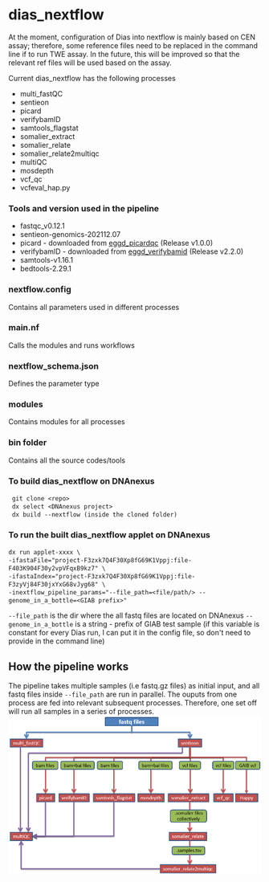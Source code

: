 # dias_nextflow

At the moment, configuration of Dias into nextflow is mainly based on CEN assay; therefore, some reference files need to be replaced in the command line if to run TWE assay.
In the future, this will be improved so that the relevant ref files will be used based on the assay.

Current dias_nextflow has the following processes 
 - multi_fastQC
 - sentieon
 - picard
 - verifybamID
 - samtools_flagstat
 - somalier_extract
 - somalier_relate
 - somalier_relate2multiqc
 - multiQC
 - mosdepth
 - vcf_qc
 - vcfeval_hap.py
 
### Tools and version used in the pipeline
 - fastqc_v0.12.1 
 - sentieon-genomics-202112.07
 - picard - downloaded from [eggd_picardqc](https://github.com/eastgenomics/eggd_picardqc/tree/master/resources) (Release v1.0.0)
 - verifybamID - downloaded from [eggd_verifybamid](https://github.com/eastgenomics/eggd_verifybamid/tree/master/resources/usr/bin) (Release v2.2.0)
 - samtools-v1.16.1
 - bedtools-2.29.1
 
 
### nextflow.config
Contains all parameters used in different processes
### main.nf
Calls the modules and runs workflows
### nextflow_schema.json
Defines the parameter type
### modules
Contains modules for all processes 
### bin folder
Contains all the source codes/tools

### To build dias_nextflow on DNAnexus
```
 git clone <repo>
 dx select <DNAnexus project>
 dx build --nextflow (inside the cloned folder)
 ```
 
### To run the built dias_nextflow applet on DNAnexus 
```
dx run applet-xxxx \
-ifastaFile="project-F3zxk7Q4F30Xp8fG69K1Vppj:file-F403K904F30y2vpVFqxB9kz7" \
-ifastaIndex="project-F3zxk7Q4F30Xp8fG69K1Vppj:file-F3zyVj84F30jxYxG68vJyg68" \
-inextflow_pipeline_params="--file_path=<file/path/> --genome_in_a_bottle=<GIAB prefix>"
```
 
`--file_path` is the dir where the all fastq files are located on DNAnexus 
`--genome_in_a_bottle` is a string - prefix of GIAB test sample (if this variable is constant for every Dias run, I can put it in the config file, so don't need to provide in the command line) 


## How the pipeline works
The pipeline takes multiple samples (i.e fastq.gz files) as initial input, and all fastq files inside `--file_path` are run in parallel. The ouputs from one process  are fed into relevant subsequent processes. Therefore, one set off will run all samples in a series of processes. 
![Image of workflow](workflow1.png)

